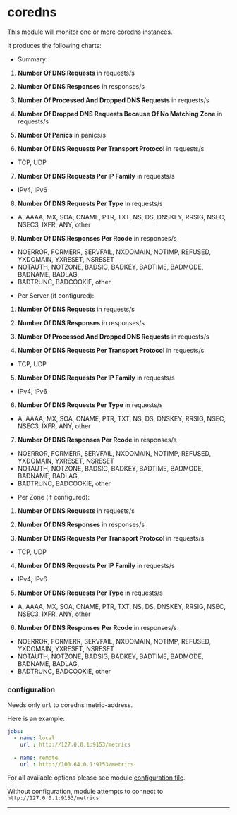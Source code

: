 # coredns

This module will monitor one or more coredns instances.


It produces the following charts:

 - Summary:

1. **Number Of DNS Requests** in requests/s

2. **Number Of DNS Responses** in responses/s

3. **Number Of Processed And Dropped DNS Requests** in requests/s

4. **Number Of Dropped DNS Requests Because Of No Matching Zone** in requests/s

5. **Number Of Panics** in panics/s

6. **Number Of DNS Requests Per Transport Protocol** in requests/s
 * TCP, UDP

7. **Number Of DNS Requests Per IP Family** in requests/s
 * IPv4, IPv6

8. **Number Of DNS Requests Per Type** in requests/s
 * A, AAAA, MX, SOA, CNAME, PTR, TXT, NS, DS, DNSKEY, RRSIG, NSEC, NSEC3, IXFR, ANY, other
 
9. **Number Of DNS Responses Per Rcode** in responses/s
 * NOERROR, FORMERR, SERVFAIL, NXDOMAIN, NOTIMP, REFUSED, YXDOMAIN, YXRESET, NSRESET
 * NOTAUTH, NOTZONE, BADSIG, BADKEY, BADTIME, BADMODE, BADNAME, BADLAG,
 * BADTRUNC, BADCOOKIE, other 
 
 - Per Server (if configured):

1. **Number Of DNS Requests** in requests/s

2. **Number Of DNS Responses** in responses/s

3. **Number Of Processed And Dropped DNS Requests** in requests/s

4. **Number Of DNS Requests Per Transport Protocol** in requests/s
 * TCP, UDP

5. **Number Of DNS Requests Per IP Family** in requests/s
 * IPv4, IPv6

6. **Number Of DNS Requests Per Type** in requests/s
 * A, AAAA, MX, SOA, CNAME, PTR, TXT, NS, DS, DNSKEY, RRSIG, NSEC, NSEC3, IXFR, ANY, other
 
7. **Number Of DNS Responses Per Rcode** in responses/s
 * NOERROR, FORMERR, SERVFAIL, NXDOMAIN, NOTIMP, REFUSED, YXDOMAIN, YXRESET, NSRESET
 * NOTAUTH, NOTZONE, BADSIG, BADKEY, BADTIME, BADMODE, BADNAME, BADLAG,
 * BADTRUNC, BADCOOKIE, other
 
 - Per Zone (if configured):

1. **Number Of DNS Requests** in requests/s

2. **Number Of DNS Responses** in responses/s

3. **Number Of DNS Requests Per Transport Protocol** in requests/s
 * TCP, UDP

4. **Number Of DNS Requests Per IP Family** in requests/s
 * IPv4, IPv6

5. **Number Of DNS Requests Per Type** in requests/s
 * A, AAAA, MX, SOA, CNAME, PTR, TXT, NS, DS, DNSKEY, RRSIG, NSEC, NSEC3, IXFR, ANY, other
 
6. **Number Of DNS Responses Per Rcode** in responses/s
 * NOERROR, FORMERR, SERVFAIL, NXDOMAIN, NOTIMP, REFUSED, YXDOMAIN, YXRESET, NSRESET
 * NOTAUTH, NOTZONE, BADSIG, BADKEY, BADTIME, BADMODE, BADNAME, BADLAG,
 * BADTRUNC, BADCOOKIE, other


### configuration

Needs only `url` to coredns metric-address.

Here is an example:

```yaml
jobs:
  - name: local
    url : http://127.0.0.1:9153/metrics
      
  - name: remote
    url : http://100.64.0.1:9153/metrics
```

For all available options please see module [configuration file](https://github.com/netdata/go.d.plugin/blob/master/config/go.d/coredns.conf).

Without configuration, module attempts to connect to `http://127.0.0.1:9153/metrics`

---
